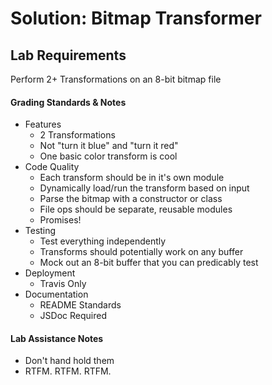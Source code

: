 # Solution: Bitmap Transformer

## Lab Requirements
Perform 2+ Transformations on an 8-bit bitmap file

#### Grading Standards & Notes
  * Features
    * 2 Transformations
    * Not "turn it blue" and "turn it red"
    * One basic color transform is cool
  * Code Quality
    * Each transform should be in it's own module
    * Dynamically load/run the transform based on input
    * Parse the bitmap with a constructor or class
    * File ops should be separate, reusable modules
    * Promises!
  * Testing
    * Test everything independently
    * Transforms should potentially work on any buffer
    * Mock out an 8-bit buffer that you can predicably test
  * Deployment
    * Travis Only
  * Documentation
    * README Standards
    * JSDoc Required

#### Lab Assistance Notes
* Don't hand hold them
* RTFM. RTFM. RTFM.
